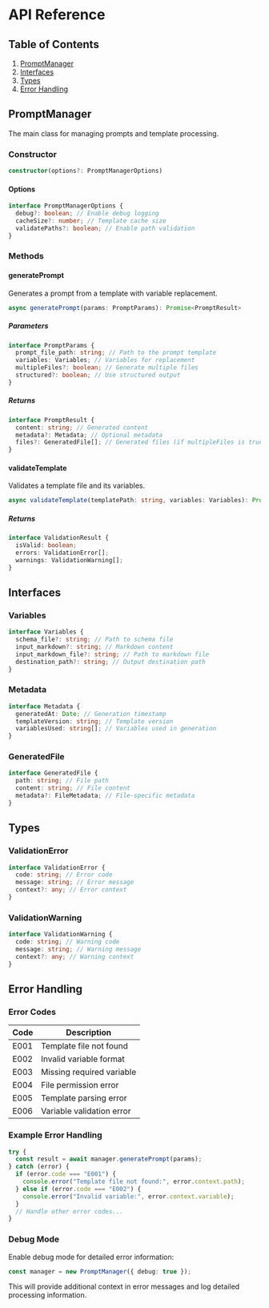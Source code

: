 # API Reference

## Table of Contents

1. [PromptManager](#promptmanager)
2. [Interfaces](#interfaces)
3. [Types](#types)
4. [Error Handling](#error-handling)

## PromptManager

The main class for managing prompts and template processing.

### Constructor

```typescript
constructor(options?: PromptManagerOptions)
```

#### Options

```typescript
interface PromptManagerOptions {
  debug?: boolean; // Enable debug logging
  cacheSize?: number; // Template cache size
  validatePaths?: boolean; // Enable path validation
}
```

### Methods

#### generatePrompt

Generates a prompt from a template with variable replacement.

```typescript
async generatePrompt(params: PromptParams): Promise<PromptResult>
```

##### Parameters

```typescript
interface PromptParams {
  prompt_file_path: string; // Path to the prompt template
  variables: Variables; // Variables for replacement
  multipleFiles?: boolean; // Generate multiple files
  structured?: boolean; // Use structured output
}
```

##### Returns

```typescript
interface PromptResult {
  content: string; // Generated content
  metadata?: Metadata; // Optional metadata
  files?: GeneratedFile[]; // Generated files (if multipleFiles is true)
}
```

#### validateTemplate

Validates a template file and its variables.

```typescript
async validateTemplate(templatePath: string, variables: Variables): Promise<ValidationResult>
```

##### Returns

```typescript
interface ValidationResult {
  isValid: boolean;
  errors: ValidationError[];
  warnings: ValidationWarning[];
}
```

## Interfaces

### Variables

```typescript
interface Variables {
  schema_file?: string; // Path to schema file
  input_markdown?: string; // Markdown content
  input_markdown_file?: string; // Path to markdown file
  destination_path?: string; // Output destination path
}
```

### Metadata

```typescript
interface Metadata {
  generatedAt: Date; // Generation timestamp
  templateVersion: string; // Template version
  variablesUsed: string[]; // Variables used in generation
}
```

### GeneratedFile

```typescript
interface GeneratedFile {
  path: string; // File path
  content: string; // File content
  metadata?: FileMetadata; // File-specific metadata
}
```

## Types

### ValidationError

```typescript
interface ValidationError {
  code: string; // Error code
  message: string; // Error message
  context?: any; // Error context
}
```

### ValidationWarning

```typescript
interface ValidationWarning {
  code: string; // Warning code
  message: string; // Warning message
  context?: any; // Warning context
}
```

## Error Handling

### Error Codes

| Code | Description               |
| ---- | ------------------------- |
| E001 | Template file not found   |
| E002 | Invalid variable format   |
| E003 | Missing required variable |
| E004 | File permission error     |
| E005 | Template parsing error    |
| E006 | Variable validation error |

### Example Error Handling

```typescript
try {
  const result = await manager.generatePrompt(params);
} catch (error) {
  if (error.code === "E001") {
    console.error("Template file not found:", error.context.path);
  } else if (error.code === "E002") {
    console.error("Invalid variable:", error.context.variable);
  }
  // Handle other error codes...
}
```

### Debug Mode

Enable debug mode for detailed error information:

```typescript
const manager = new PromptManager({ debug: true });
```

This will provide additional context in error messages and log detailed processing information.
